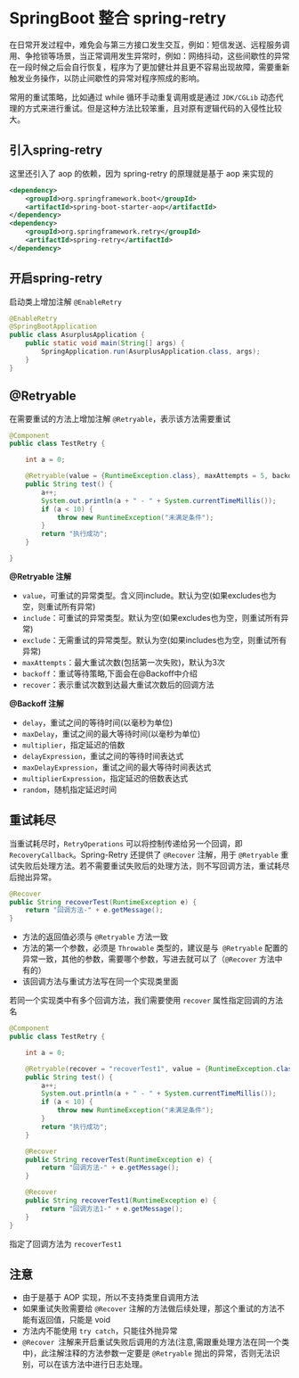 # SpringBoot 整合 spring-retry

在日常开发过程中，难免会与第三方接口发生交互，例如：短信发送、远程服务调用、争抢锁等场景，当正常调用发生异常时，例如：网络抖动，这些间歇性的异常在一段时候之后会自行恢复，程序为了更加健壮并且更不容易出现故障，需要重新触发业务操作，以防止间歇性的异常对程序照成的影响。

常用的重试策略，比如通过 while 循环手动重复调用或是通过 `JDK/CGLib` 动态代理的方式来进行重试。但是这种方法比较笨重，且对原有逻辑代码的入侵性比较大。

## 引入spring-retry

这里还引入了 aop 的依赖，因为 spring-retry 的原理就是基于 aop 来实现的

```xml
<dependency>
    <groupId>org.springframework.boot</groupId>
    <artifactId>spring-boot-starter-aop</artifactId>
</dependency>
<dependency>
    <groupId>org.springframework.retry</groupId>
    <artifactId>spring-retry</artifactId>
</dependency>
```

## 开启spring-retry

启动类上增加注解 `@EnableRetry`

```java
@EnableRetry
@SpringBootApplication
public class AsurplusApplication {
    public static void main(String[] args) {
        SpringApplication.run(AsurplusApplication.class, args);
    }
}
```

## @Retryable

在需要重试的方法上增加注解 `@Retryable`，表示该方法需要重试

```java
@Component
public class TestRetry {

    int a = 0;

    @Retryable(value = {RuntimeException.class}, maxAttempts = 5, backoff = @Backoff(delay = 1000, multiplier = 2))
    public String test() {
        a++;
        System.out.println(a + " - " + System.currentTimeMillis());
        if (a < 10) {
            throw new RuntimeException("未满足条件");
        }
        return "执行成功";
    }

}
```

**@Retryable 注解**

- `value`，可重试的异常类型。含义同include。默认为空(如果excludes也为空，则重试所有异常)
- `include`：可重试的异常类型。默认为空(如果excludes也为空，则重试所有异常)
- `exclude`：无需重试的异常类型。默认为空(如果includes也为空，则重试所有异常)
- `maxAttempts`：最大重试次数(包括第一次失败)，默认为3次
- `backoff`：重试等待策略,下面会在@Backoff中介绍
- `recover`：表示重试次数到达最大重试次数后的回调方法

**@Backoff 注解**

- `delay`，重试之间的等待时间(以毫秒为单位)
- `maxDelay`，重试之间的最大等待时间(以毫秒为单位)
- `multiplier`，指定延迟的倍数
- `delayExpression`，重试之间的等待时间表达式
- `maxDelayExpression`，重试之间的最大等待时间表达式
- `multiplierExpression`，指定延迟的倍数表达式
- `random`，随机指定延迟时间

## 重试耗尽

当重试耗尽时，`RetryOperations` 可以将控制传递给另一个回调，即 `RecoveryCallback`。Spring-Retry 还提供了 `@Recover` 注解，用于 `@Retryable` 重试失败后处理方法。若不需要重试失败后的处理方法，则不写回调方法，重试耗尽后抛出异常。

```java
@Recover
public String recoverTest(RuntimeException e) {
    return "回调方法-" + e.getMessage();
}
```

- 方法的返回值必须与 `@Retryable` 方法一致
- 方法的第一个参数，必须是 `Throwable` 类型的，建议是与` @Retryable` 配置的异常一致，其他的参数，需要哪个参数，写进去就可以了（`@Recover` 方法中有的）
- 该回调方法与重试方法写在同一个实现类里面

若同一个实现类中有多个回调方法，我们需要使用 `recover` 属性指定回调的方法名

```java
@Component
public class TestRetry {

    int a = 0;

    @Retryable(recover = "recoverTest1", value = {RuntimeException.class}, maxAttempts = 5, backoff = @Backoff(delay = 1000, multiplier = 2))
    public String test() {
        a++;
        System.out.println(a + " - " + System.currentTimeMillis());
        if (a < 10) {
            throw new RuntimeException("未满足条件");
        }
        return "执行成功";
    }

    @Recover
    public String recoverTest(RuntimeException e) {
        return "回调方法-" + e.getMessage();
    }

    @Recover
    public String recoverTest1(RuntimeException e) {
        return "回调方法1-" + e.getMessage();
    }
}
```

指定了回调方法为 `recoverTest1`

## 注意

- 由于是基于 AOP 实现，所以不支持类里自调用方法
- 如果重试失败需要给 `@Recover` 注解的方法做后续处理，那这个重试的方法不能有返回值，只能是 void
- 方法内不能使用 `try catch`，只能往外抛异常
- `@Recover `注解来开启重试失败后调用的方法(注意,需跟重处理方法在同一个类中)，此注解注释的方法参数一定要是 `@Retryable` 抛出的异常，否则无法识别，可以在该方法中进行日志处理。
